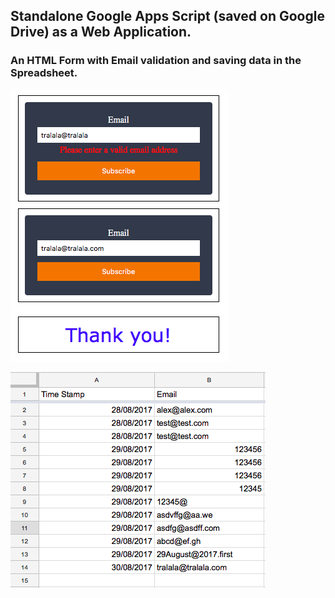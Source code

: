 ## Standalone Google Apps Script (saved on Google Drive) as a Web Application. 
### An HTML Form with Email validation and saving data in the Spreadsheet.
![ScreenShot](./images/email_validation.png)

![ScreenShot](./images/emails.png)
